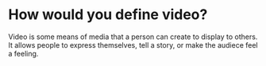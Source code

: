 # How would you define video?
Video is some means of media that a person can create to display to others. It allows people to express themselves, tell a story, or make the audiece feel a feeling.

